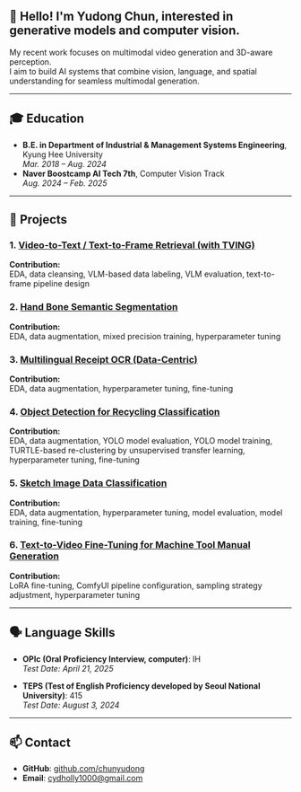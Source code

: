 ## 👋 Hello! I'm Yudong Chun, interested in generative models and computer vision.

My recent work focuses on multimodal video generation and 3D-aware perception.  
I aim to build AI systems that combine vision, language, and spatial understanding for seamless multimodal generation.

---

## 🎓 Education

- **B.E. in Department of Industrial & Management Systems Engineering**, Kyung Hee University  
  *Mar. 2018 – Aug. 2024*  
- **Naver Boostcamp AI Tech 7th**, Computer Vision Track  
  *Aug. 2024 – Feb. 2025*

---

## 🧩 Projects

### 1. [Video-to-Text / Text-to-Frame Retrieval (with TVING)](https://github.com/chunyudong/level4-cv-finalproject-hackathon-cv-11-lv3)  
**Contribution:**  
EDA, data cleansing, VLM-based data labeling, VLM evaluation, text-to-frame pipeline design

### 2. [Hand Bone Semantic Segmentation](https://github.com/chunyudong/level2-cv-semanticsegmentation-cv-11-lv3)  
**Contribution:**  
EDA, data augmentation, mixed precision training, hyperparameter tuning

### 3. [Multilingual Receipt OCR (Data-Centric)](https://github.com/chunyudong/level2-cv-datacentric-cv-08)  
**Contribution:**  
EDA, data augmentation, hyperparameter tuning, fine-tuning

### 4. [Object Detection for Recycling Classification](https://github.com/chunyudong/level2-objectdetection-cv-08)  
**Contribution:**  
EDA, data augmentation, YOLO model evaluation, YOLO model training, TURTLE-based re-clustering by unsupervised transfer learning, hyperparameter tuning, fine-tuning

### 5. [Sketch Image Data Classification](https://github.com/chunyudong/level1-imageclassification-cv-08)  
**Contribution:**  
EDA, data augmentation, hyperparameter tuning, model evaluation, model training, fine-tuning

### 6. [Text-to-Video Fine-Tuning for Machine Tool Manual Generation](https://github.com/chunyudong/T2V-Machine-tool-Fine-Tuning)  
**Contribution:**  
LoRA fine-tuning, ComfyUI pipeline configuration, sampling strategy adjustment, hyperparameter tuning

---

## 🗣️ Language Skills

- **OPIc (Oral Proficiency Interview, computer)**: IH  
  *Test Date: April 21, 2025*
  
- **TEPS (Test of English Proficiency developed by Seoul National University)**: 415  
  *Test Date: August 3, 2024*

---

## 📫 Contact

- **GitHub**: [github.com/chunyudong](https://github.com/chunyudong)  
- **Email**: cydholly1000@gmail.com
